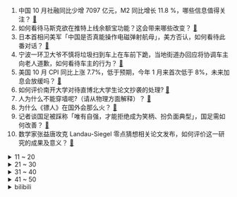 1. 中国 10 月社融同比少增 7097 亿元，M2 同比增长 11.8 %，哪些信息值得关注？ [:link:](https://www.zhihu.com/question/565839351)
2. 如何看待马斯克欲在推特上线余额宝功能？这会带来哪些改变？ [:link:](https://www.zhihu.com/question/565796306)
3. 日本首相问美军「中国是否真能操作电磁弹射航母」，美方否认，如何看待此番对话？ [:link:](https://www.zhihu.com/question/565817907)
4. 宁波一环卫大爷不慎将垃圾扫到车上在车前下跪，当地街道办回应将协调车主向老人道歉，如何看待车主的行为？ [:link:](https://www.zhihu.com/question/565567619)
5. 美国 10 月 CPI 同比上涨 7.7%，低于预期，今年 1 月来首次低于 8%，未来加息会放缓吗？ [:link:](https://www.zhihu.com/question/565858604)
6. 如何评价南开大学对待直博北大学生论文抄袭的处理? [:link:](https://www.zhihu.com/question/565565085)
7. 人为什么不能穿墙呢?（请从物理方面解释）？ [:link:](https://www.zhihu.com/question/304966362)
8. 为什么《镖人》在国外会那么火？ [:link:](https://www.zhihu.com/question/565179246)
9. 记者谈国足被踩称「唯有自强，才能拒绝成为笑柄、扮负面典型」，国足需如何改善？ [:link:](https://www.zhihu.com/question/565228020)
10. 数学家张益唐攻克 Landau-Siegel 零点猜想相关论文发布，如何评价这一研究的成果及意义？ [:link:](https://www.zhihu.com/question/564799818)
<details>
<summary>11 ~ 20</summary>

11. 江歌遗体局部照片遭泄露，江秋莲称「已报警，愤怒已经无法用言语表达」，如何看待此事件？哪些信息值得关注？ [:link:](https://www.zhihu.com/question/565631355)
12. 媒体报道称「梨泰院踩踏事故后，韩国学生流行起了『踩踏游戏』」？如何看待这一报道？ [:link:](https://www.zhihu.com/question/565831316)
13. 《水浒传》中那些好汉赶路时为何不骑马，都要步行？ [:link:](https://www.zhihu.com/question/565440626)
14. 为什么地图上东汉、曹魏和西晋三朝的疆域没有今陕北地区？ [:link:](https://www.zhihu.com/question/303188259)
15. 除了中俄韩朝之外，现在有哪些讨厌日本的国家？ [:link:](https://www.zhihu.com/question/531339544)
16. 福布斯发布 2022 中国内地富豪榜，上榜者的财富总额跌幅近四成，如何解读这一数据？哪些信息值得关注？ [:link:](https://www.zhihu.com/question/565788031)
17. 科兴厂房被人为断电致疫苗受损，法院判决「拉闸」一方赔 1540 万元，如何从法律角度解读？ [:link:](https://www.zhihu.com/question/565748479)
18. 美股集体收涨，道指暴涨 1201 点，中概股普涨，纳斯达克中国金龙指数涨超 7%，哪些信息值得关注？ [:link:](https://www.zhihu.com/question/565860212)
19. 如何评价《脱口秀大会》第五季总决赛名单，你最看好谁？ [:link:](https://www.zhihu.com/question/565631512)
20. 河南部分乡镇已收到指标，分配到村，协助郑州富士康招工，如何看待此安排？郑州富士康现状如何？ [:link:](https://www.zhihu.com/question/565808891)
</details>
<details>
<summary>21 ~ 30</summary>

21. 南京被掌掴男童母亲回应，孩子外耳和面部挫伤，爷爷右腿骨折，该事件最终如何处理？ [:link:](https://www.zhihu.com/question/565626125)
22. 今年双十一即将落下帷幕，有没有省心的好物清单可以直接拿来「抄作业」？ [:link:](https://www.zhihu.com/question/565861918)
23. 怎么向小学生解释欧拉公式 e^(πi)+1=0？ [:link:](https://www.zhihu.com/question/41134540)
24. 同学大一开始准备考研，我该效仿他吗？ [:link:](https://www.zhihu.com/question/565832395)
25. 你吃过最绝望的食物是什么？ [:link:](https://www.zhihu.com/question/266593795)
26. 离23考研就剩一个多月的时间了，应该如何规划呢？ [:link:](https://www.zhihu.com/question/565212660)
27. 钱对大家来说，有多重要？ [:link:](https://www.zhihu.com/question/565754000)
28. CFA、CPA、FRM、ACCA 各自的优劣势是什么？持证人都有哪些从业方向？ [:link:](https://www.zhihu.com/question/21838967)
29. 「双十一」，有哪些提升考研幸福感的东西值得购买？ [:link:](https://www.zhihu.com/question/428581856)
30. 6000-7000的全能本可以推荐一下吗？ [:link:](https://www.zhihu.com/question/549408173)
</details>
<details>
<summary>31 ~ 40</summary>

31. 2022年讴歌退出中国市场，你觉得接下来的一年，谁最有可能会步讴歌的后尘？ [:link:](https://www.zhihu.com/question/563952782)
32. 在英国千万别做什么？ [:link:](https://www.zhihu.com/question/68514971)
33. 如何看待「原神哥」BeryL 表示「要让自己的冠军艾希皮肤看起来像是爱莉希雅」？ [:link:](https://www.zhihu.com/question/565042422)
34. GEN.G 官宣队内元老选手「尺帝」Ruler 离队，对此你有什么想说的？ [:link:](https://www.zhihu.com/question/565827069)
35. 11 月 11 日是人民空军创建 73 周年，空军发展到今天取得了哪些成就？你对他们有什么期待和祝福？ [:link:](https://www.zhihu.com/question/565189441)
36. 为什么很多人不愿买“主卧带卫”的房子了？ [:link:](https://www.zhihu.com/question/565359085)
37. 人类的寿命是不是已经超出自然规律了？ [:link:](https://www.zhihu.com/question/371844479)
38. 双十一差价800，iPhone14和iPhone13谁更值得买？ [:link:](https://www.zhihu.com/question/563127813)
39. 为什么很多大专生只考虑专升本，而不直接考虑考研呢？ [:link:](https://www.zhihu.com/question/527533497)
40. 11 月 11-13 日广州海珠区强化全域疫情防控措施，所有市民原则上居家，还需注意哪些防护细节？ [:link:](https://www.zhihu.com/question/565966274)
</details>
<details>
<summary>41 ~ 50</summary>

41. 周三比特币又大跌 14% ，FTT 币一度暴跌超 90% ，币安退出 FTX 收购案，发生了什么？ [:link:](https://www.zhihu.com/question/565771900)
42. 女主播休丧假超标一天被告知扣光底薪，公司称其工作态度消极，本可不批丧假，如何看待此事？ [:link:](https://www.zhihu.com/question/565418216)
43. 预算万元以内，想要画质不错的85 寸电视，今年双十一有什么品牌推荐？ [:link:](https://www.zhihu.com/question/564445908)
44. 管清友称「投资是大部分人最快的亏钱方式，学好技术，才能知道自己如何亏钱」，如何看待这一观点？ [:link:](https://www.zhihu.com/question/565834891)
45. 《战神 5》来了，想了解游戏背后的北欧神话体系是怎样的？ [:link:](https://www.zhihu.com/question/564245894)
46. 拜登称值得关注马斯克接掌推特是否威胁美国国家安全，如何看待这一表态？ [:link:](https://www.zhihu.com/question/565785944)
47. 杭州一小学开设爬树课程引发热议，如何看待此事件？ [:link:](https://www.zhihu.com/question/565783612)
48. 深圳最近发布的可售人才房政策对深圳的房价会产生什么样的影响呢？ [:link:](https://www.zhihu.com/question/565781282)
49. 现在500元以内的机械键盘该如何选择？ [:link:](https://www.zhihu.com/question/463473264)
50. 如果斯嘉丽长相一般，白瑞德还会这么爱她吗？ [:link:](https://www.zhihu.com/question/388714432)
</details><details>
<summary>bilibili</summary>

1. 眼“色”游戏 （9） [:link:](//www.bilibili.com/video/BV1b14y1p7ju)
2. 折叠屏iPhone全球首发！「科技美学」出品 iPhoneV 经费爆炸/怒肝300天 [:link:](//www.bilibili.com/video/BV1MG4y1f7iF)
3. 五个长期任务，早看早做完哦！ [:link:](//www.bilibili.com/video/BV1mP411F7Ca)
4. 【纯黑】《战神：诸神黄昏》战神难度无伤攻略解说 第一期 [:link:](//www.bilibili.com/video/BV1Qv4y1U7zC)
5. [静改动] RC遥控潜艇制作历程 [:link:](//www.bilibili.com/video/BV1M84y1v71R)
6. 净化宿舍环境，从我做起 [:link:](//www.bilibili.com/video/BV1XR4y1f77C)
7. 法国人为何在老挝守灵？【硬核狠人43】 [:link:](//www.bilibili.com/video/BV1WY411Z7Cj)
8. 《萌宠区UP主》 [:link:](//www.bilibili.com/video/BV1S84y1v73Q)
9. 这是小提琴该有的动静？ [:link:](//www.bilibili.com/video/BV1zY411Z7PX)
10. 说上“家乡话”瞬间注入灵魂【原神语音】 [:link:](//www.bilibili.com/video/BV1sG411w7vN)
<details>
<summary>11 ~ 20</summary>

11. 这到底该怎么过去啊？？ [:link:](//www.bilibili.com/video/BV1nW4y147Kt)
12. 大学生如何在宿舍拍出《奔跑吧兄弟》第2季 [:link:](//www.bilibili.com/video/BV1sG411w755)
13. 三 观 比 五 官 正，但 瞎 [:link:](//www.bilibili.com/video/BV1Mm4y1F7oT)
14. 自信，太自信了 [:link:](//www.bilibili.com/video/BV1yP4y127Tf)
15. 把相机绑在老鹰身上，沉浸式飞翔…太震撼了！ [:link:](//www.bilibili.com/video/BV1DG411c7c2)
16. 啊，这就是中年的前奏吗？ [:link:](//www.bilibili.com/video/BV1B84y1v7SH)
17. 全球唯一米其林 油炸树皮 复刻出来会是什么味道 [:link:](//www.bilibili.com/video/BV17K411U75f)
18. 宫崎骏动漫风滤镜 [:link:](//www.bilibili.com/video/BV1LP411A7KV)
19. 求求你给我一个认识你的机会呜呜 [:link:](//www.bilibili.com/video/BV1e14y1p7VX)
20. 当代年轻人的身体状况 [:link:](//www.bilibili.com/video/BV17G411w73r)
</details>
<details>
<summary>21 ~ 30</summary>

21. 她明明是在认真地做菜，但为什么我这么想笑。。。 [:link:](//www.bilibili.com/video/BV1qG4y1t7bR)
22. 本来挺喜欢喝阿萨姆的。 [:link:](//www.bilibili.com/video/BV1Qe4y1s7Er)
23. 那天我才明白，原来手工，远远落后于时代 [:link:](//www.bilibili.com/video/BV15G4y1t7Bh)
24. 你们要的《猪猪侠》主题曲改古风 [:link:](//www.bilibili.com/video/BV17g411B753)
25. 中性笔也能写笔锋？轻松拿下卷面分！ [:link:](//www.bilibili.com/video/BV1ke4y1x7ZV)
26. 美越要学习几种语言？被法语支配的恐惧 [:link:](//www.bilibili.com/video/BV1vv4y1U7Zf)
27. 这是一条不能燃的视频 [:link:](//www.bilibili.com/video/BV1EP4y127j5)
28. 【路温】从国产女性题材剧里挖掘“厌女” [:link:](//www.bilibili.com/video/BV17v4y1S7QT)
29. 切  尔  西  大  逃  亡 [:link:](//www.bilibili.com/video/BV16v4y1U7M3)
30. 战辉榴莲姐 [:link:](//www.bilibili.com/video/BV1bd4y1w7BN)
</details>
<details>
<summary>31 ~ 40</summary>

31. 天玑9200前瞻上手：赶上A16了吗？ [:link:](//www.bilibili.com/video/BV1Be4y117Dt)
32. 《百面千相》首曝PV——千相阅尽，方知众生百面 [:link:](//www.bilibili.com/video/BV1UK411m7xQ)
33. 今晚上这座城市又多了一个伤心的人 [:link:](//www.bilibili.com/video/BV17K411m7bs)
34. 叫了几个造型师来改造自己，结果成了氛围感帅哥，这算成功吗？？？ [:link:](//www.bilibili.com/video/BV1xV4y137Av)
35. 只因篮球，但是二向箔！ [:link:](//www.bilibili.com/video/BV1g14y157df)
36. 我们的故事未完待续！求祝福！ [:link:](//www.bilibili.com/video/BV18d4y1F74P)
37. 【原神配音•5】生无可恋——夜兰 [:link:](//www.bilibili.com/video/BV1YW4y177iT)
38. 南昌. 九龙湖消防联动 [:link:](//www.bilibili.com/video/BV1WG411w7KK)
39. 《明日方舟》危机合约新赛季「赝波行动」宣传PV [:link:](//www.bilibili.com/video/BV1ED4y1x7Vc)
40. 当时的我表面平静，内心复杂！ [:link:](//www.bilibili.com/video/BV1Be411F7wT)
</details>
<details>
<summary>41 ~ 50</summary>

41. 这就是爱 [:link:](//www.bilibili.com/video/BV1Kt4y1T7TF)
42. 《 承 让 》 [:link:](//www.bilibili.com/video/BV1Xg411B7eL)
43. 【国潮盛典】国风少年刘宇《如麟一梦》在龙鳞装的世界中恣意放歌，再现传奇非遗之美 [:link:](//www.bilibili.com/video/BV1Jm4y1F7T4)
44. 饼！ [:link:](//www.bilibili.com/video/BV1cP411c7sq)
45. 我 的 社 交 生 活 [:link:](//www.bilibili.com/video/BV1HP4y127Z6)
46. 【私藏馆】苏打绿《我好想你》唱哭吴青峰的神曲！秋天的思念好像你 [:link:](//www.bilibili.com/video/BV1nG411w7Nt)
47. 13个实测靠谱的空气炸锅料理，不要让虚假食谱浇灭你的热情，烤箱通用版 [:link:](//www.bilibili.com/video/BV1CG411w74X)
48. 鸡哥教我学魔法 [:link:](//www.bilibili.com/video/BV1Ue4y1s7XV)
49. 但如果这颜料条拔不出来，估计很多人会难受一整天 [:link:](//www.bilibili.com/video/BV1Ze4y1x7n2)
50. 快来看潮汕牛肉真的会跳舞！！【怎么这么值ep55-官塘兄弟牛肉店】 [:link:](//www.bilibili.com/video/BV1jd4y1F7C1)
</details>
<details>
<summary>51 ~ 60</summary>

51. 瑶生奉上《MerryChristmasMr.Lawrence》 [:link:](//www.bilibili.com/video/BV1XK411m73w)
52. 蓝 色 女夭 女臣 [:link:](//www.bilibili.com/video/BV1sG4y187EZ)
53. “后来才发现，猴哥的悟性可不是一般的高啊！” [:link:](//www.bilibili.com/video/BV1Z14y1V7YB)
54. 当老姑婆上司误会了你喜欢她！ [:link:](//www.bilibili.com/video/BV1rV4y137bo)
55. 猫猫震惊一整年！ [:link:](//www.bilibili.com/video/BV1dK411m7Nc)
56. 65岁的我，找了个25岁的美国女友。。。 [:link:](//www.bilibili.com/video/BV1wm4y1F7Yy)
57. 第一次吃牛肚包味道真的很不错，跟肉夹馍很像！ [:link:](//www.bilibili.com/video/BV1114y1p7h4)
58. 刺激！假装偷偷躲阳台用VR看小姐姐…被女友抓住后又让她看到肌肉帅哥？她会有啥反应… [:link:](//www.bilibili.com/video/BV1Xt4y1K77s)
59. 【我结婚了！】恋爱第五年，差点分手还是结婚？那就结婚吧！和世界上最爱我的男人~【1802天，从校服到婚纱】 [:link:](//www.bilibili.com/video/BV11e4y1x7xj)
60. “一觉醒来老婆变成了石原里美” [:link:](//www.bilibili.com/video/BV14P4y1278C)
</details>
<details>
<summary>61 ~ 70</summary>

61. 【战地5】中日交流赛解说！双方玩家十分热情浩克！ [:link:](//www.bilibili.com/video/BV1Gm4y1F7yd)
62. 健身七年，我练成了以前p都不敢p出的身材 [:link:](//www.bilibili.com/video/BV18Y411Z7mV)
63. 剪一种很新的拳法 [:link:](//www.bilibili.com/video/BV1ce4y147tF)
64. 俩猛男差点被撑爆！800一人的“奇葩”自助餐到底有多离谱！？ [:link:](//www.bilibili.com/video/BV1jP411c7J1)
65. 雅俗共赏 [:link:](//www.bilibili.com/video/BV1zg411B7c5)
66. 【阿斗】野人大战异鬼大军！真每秒都是经费在燃烧！美剧史诗巨作《权力的游戏》第18期 [:link:](//www.bilibili.com/video/BV1rP4y127qR)
67. 空：让我们来一场全泰拉的演唱会会会会会会会会会会会会会 [:link:](//www.bilibili.com/video/BV1qP4y127t4)
68. 当我不再是讨好型人格 [:link:](//www.bilibili.com/video/BV1ut4y1T7R4)
69. 理发师老爸带娃系列！沁伊今天有点精致哟~ [:link:](//www.bilibili.com/video/BV1oe4y1y7pd)
70. 紫罗兰永恒花园xMaylaClassic 联名高跟鞋开箱和试穿 [:link:](//www.bilibili.com/video/BV1vP4y127AL)
</details>
<details>
<summary>71 ~ 80</summary>

71. 穿越Mc之救世战神 [:link:](//www.bilibili.com/video/BV1j84y1v73U)
72. 吃早餐去咯～ [:link:](//www.bilibili.com/video/BV1GG4y1t7m7)
73. 芬兰家人敦煌风出场震惊四座！被东坡肉惊艳到赞不绝口！龙井虾仁绝了！各显神通变装上演狂欢晚会！ [:link:](//www.bilibili.com/video/BV1dd4y1r7di)
74. 斥巨资买两只深海怪物，栗突仿石蟹，出锅后惊喜连连 [:link:](//www.bilibili.com/video/BV1X24y1f7US)
75. 妈妈陪我去相亲后，她终于能理解我了…… [:link:](//www.bilibili.com/video/BV1RR4y1f79M)
76. 爸 爸 的 车 [:link:](//www.bilibili.com/video/BV1Mg411z7Vr)
77. 交配一次终生产卵，“黑寡妇”到底有多毒？ [:link:](//www.bilibili.com/video/BV1MG411w7ye)
78. “旅行者，进来感受提瓦特四神的魅力！”【原神四神】 [:link:](//www.bilibili.com/video/BV1t84y1v7kj)
79. 【原神】草神电影预告 - 轮回终焉4k【void】 [:link:](//www.bilibili.com/video/BV1VG4y1t76p)
80. 欢迎来到长沙耶总会 [:link:](//www.bilibili.com/video/BV13e411F74x)
</details>
<details>
<summary>81 ~ 90</summary>

81. 【4K纯享】歼–20：我要“撕裂”这天空！ [:link:](//www.bilibili.com/video/BV1zY411Z75a)
82. 自动写英文文献综述，研究生必备的赶进度工具 [:link:](//www.bilibili.com/video/BV1de4y117is)
83. 【原神】看好了，这才是渡海的正确方式！ [:link:](//www.bilibili.com/video/BV1Ge4y1x77Z)
84. 我只是辞职了，不是辞世了…… [:link:](//www.bilibili.com/video/BV1v24y1f7wg)
85. Beyond 海阔天空 8bit版 [:link:](//www.bilibili.com/video/BV1Te4y1v7XH)
86. 大学讲师差距真的这么大吗？罗翔堪称人间清醒，反PUA还得是陈果 [:link:](//www.bilibili.com/video/BV16D4y1t7Np)
87. 《雅 俗 共 赏》 [:link:](//www.bilibili.com/video/BV1824y1f7vK)
88. 胖虎给rua了！ [:link:](//www.bilibili.com/video/BV1dG4y1Z7of)
89. 翻过折多山到康定，更新了一些过冬装备，自行车就是我移动的家 [:link:](//www.bilibili.com/video/BV1jY411Z7hB)
90. 【水果猎人】香蕉的“科技与狠活”？辟谣！ [:link:](//www.bilibili.com/video/BV13d4y1w7mM)
</details>
<details>
<summary>91 ~ 100</summary>

91. 昨晚做完核酸走在路边看到的女生，灰打底裤真的很好看。 [:link:](//www.bilibili.com/video/BV1Se4y1a7JQ)
92. 这个学校，果然离不开副校长！ [:link:](//www.bilibili.com/video/BV1tG4y1t771)
93. “他获奖那天，台下所有人都哭了” [:link:](//www.bilibili.com/video/BV1o24y117rE)
94. 超级无敌电光火石卷尺加速赛！【奇怪の竞技】（第一期） [:link:](//www.bilibili.com/video/BV1QG4y1Z727)
95. 男孩们路边摆造型拍照，一大哥误以为在霸凌同学上前制止。网友：热心肠！喝醉了也不忘行侠仗义 [:link:](//www.bilibili.com/video/BV13G4y1f7Zb)
96. 美女深夜生蚝吃到饱！生腌酷酷炫！ [:link:](//www.bilibili.com/video/BV1e84y1v7xX)
97. 是这样的先生，我们这个18w。 [:link:](//www.bilibili.com/video/BV1Hd4y1w7Lx)
98. 女孩子玩草神的时候在想什么 [:link:](//www.bilibili.com/video/BV1Uv4y1U7zR)
99. [林中小屋]：今天，我们来品品这一件稀世珍品 [:link:](//www.bilibili.com/video/BV1y8411b7Hd)
100. 我真没想到小猫咪能那么重！！ [:link:](//www.bilibili.com/video/BV1se411F7NP)
</details></details>